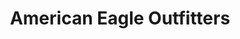 ---
title: "American Eagle Outfitters"
url: /park-city/american-eagle-outfitters/
shop: Kleidung
---